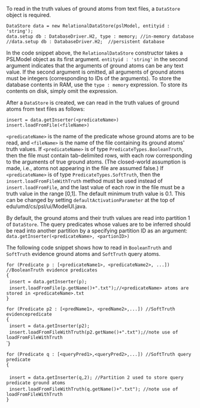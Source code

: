 To read in the truth values of ground atoms from text files, a `DataStore` object is required. 

`DataStore data = new RelationalDataStore(pslModel, entityid : 'string');`<br/>
`data.setup db : DatabaseDriver.H2, type : memory; //in-memory database` <br/>
`//data.setup db : DatabaseDriver.H2;  //persistent database`<br/>

In the code snippet above, the `RelationalDataStore` constructor takes a PSLModel object as its first argument. `entityid : 'string'` in the second argument indicates that the arguments of ground atoms can be any text value. If the second argument is omitted, all arguments of ground atoms must be integers (corresponding to IDs of the arguments). To store the database contents in RAM, use the `type : memory` expression. To store its contents on disk, simply omit the expression. 

After a `DataStore` is created, we can read in the truth values of ground atoms from text files as follows:

`insert = data.getInserter(<predicateName>)` <br/>
`insert.loadFromFile(<fileName>)`

`<predicateName>` is the name of the predicate whose ground atoms are to be read,  and `<fileName>` is the name of the file containing its ground atoms' truth values. If `<predicateName>` is of type `PredicateTypes.BooleanTruth`, then the file must contain tab-delimited rows, with each row corresponding to the arguments of true ground atoms. (The closed-world assumption is made, i.e., atoms not appearing in the file are assumed false.) If `<predicateName>` is of type `PredicateTypes.SoftTruth`, then the `insert.loadFromFileWithTruth` method must be used instead of `insert.loadFromFile`, and the last value of each row in the file must be a truth value in the range [0,1]. The default minimum truth value is 0.1. This can be changed by setting `defaultActivationParameter` at the top of edu/umd/cs/psl/ui/ModelUI.java.

By default, the ground atoms and their truth values are read into partition 1 of `DataStore`. The query predicates whose values are to be inferred should be read into another partition by a specifying partition ID as an argument: `data.getInserter(<predicateName>, <partionID>)`

The following code snippet shows how to read in `BooleanTruth` and `SoftTruth` evidence ground atoms and `SoftTruth` query atoms.

`for (Predicate p : [<predicateName1>, <predicateName2>, ...]) //BooleanTruth evidence predicates` <br/>
`{`<br/>
&nbsp;&nbsp;`insert = data.getInserter(p);`<br/>
&nbsp;&nbsp;`insert.loadFromFile(p.getName()+".txt");//<predicateName> atoms are stored in <predicateName>.txt`<br/>
`}`<br/>

`for (Predicate p2 : [<predName1>, <predName2>,...]) //SoftTruth evidencepredicate` <br/>
`{`<br/>
&nbsp;&nbsp;`insert = data.getInserter(p2);`<br/>
&nbsp;&nbsp;`insert.loadFromFileWithTruth(p2.getName()+".txt");//note use of loadFromFileWithTruth`<br/> 
`}<br/>

`for (Predicate q : [<queryPred1>,<queryPred2>,...]) //SoftTruth query predicate` <br/>
`{`<br/>   
&nbsp;&nbsp;`insert = data.getInserter(q,2); //Partition 2 used to store query predicate ground atoms` <br/>
&nbsp;&nbsp;`insert.loadFromFileWithTruth(q.getName()+".txt"); //note use of loadFromFileWithTruth`<br/> 
`}`<br/>








